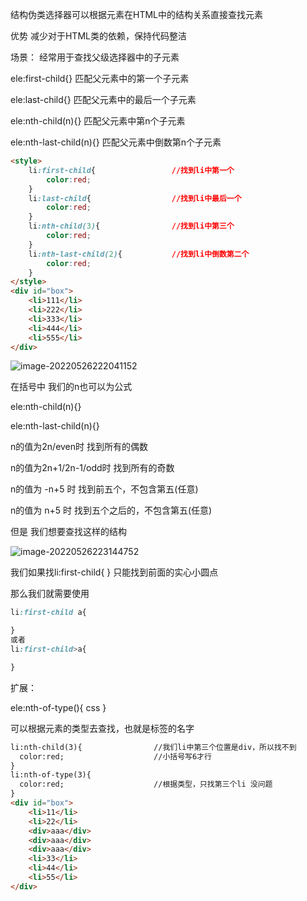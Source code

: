 结构伪类选择器可以根据元素在HTML中的结构关系直接查找元素

优势 减少对于HTML类的依赖，保持代码整洁

场景： 经常用于查找父级选择器中的子元素

ele:first-child{}					匹配父元素中的第一个子元素

ele:last-child{}					 匹配父元素中的最后一个子元素

ele:nth-child(n){}				 匹配父元素中第n个子元素

ele:nth-last-child(n){}		 匹配父元素中倒数第n个子元素

```html
<style> 
    li:first-child{					//找到li中第一个
        color:red;						
    }
    li:last-child{					//找到li中最后一个
        color:red;
    }
    li:nth-child(3){				//找到li中第三个
        color:red;
    }
    li:nth-last-child(2){			//找到li中倒数第二个
        color:red;
    }
</style>
<div id="box">
    <li>111</li>
    <li>222</li>
    <li>333</li>
    <li>444</li>
    <li>555</li>
</div>
```

![image-20220526222041152](C:\Users\Administrator\AppData\Roaming\Typora\typora-user-images\image-20220526222041152.png)

在括号中 我们的n也可以为公式

ele:nth-child(n){}

ele:nth-last-child(n){}



n的值为2n/even时						找到所有的偶数

n的值为2n+1/2n-1/odd时			找到所有的奇数

n的值为 -n+5 时							 找到前五个，不包含第五(任意)

n的值为 n+5 时							  找到五个之后的，不包含第五(任意)



但是 我们想要查找这样的结构

![image-20220526223144752](C:\Users\Administrator\AppData\Roaming\Typora\typora-user-images\image-20220526223144752.png)

我们如果找li:first-child{ }	只能找到前面的实心小圆点

那么我们就需要使用

```css
li:first-child a{

}
或者
li:first-child>a{

}
```

扩展：

ele:nth-of-type(){ css }

可以根据元素的类型去查找，也就是标签的名字

```html
li:nth-child(3){				//我们li中第三个位置是div，所以找不到
  color:red;					//小括号写6才行
}
li:nth-of-type(3){
  color:red;					//根据类型，只找第三个li 没问题
}
<div id="box">
    <li>11</li>
    <li>22</li>
    <div>aaa</div>
    <div>aaa</div>
    <div>aaa</div>
    <li>33</li>
    <li>44</li>
    <li>55</li>
</div>
```

